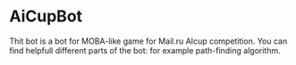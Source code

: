 # AiCupBot

Thit bot is a bot for MOBA-like game for Mail.ru AIcup competition.
You can find helpfull different parts of the bot: for example path-finding algorithm.
